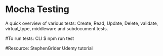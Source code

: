 # Mocha Testing
A quick overview of various tests: Create, Read, Update, Delete, validate, virtual_type, middleware and subdocument tests.

#To run tests:
CLI $ npm run test

#Resource:
StephenGrider Udemy tutorial
